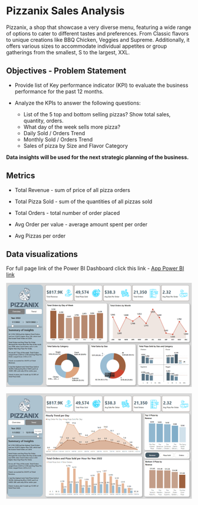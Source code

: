 # Pizzanix Sales Analysis
Pizzanix, a shop that showcase a very diverse menu, featuring a wide range of options to cater to different tastes and preferences. From Classic flavors to unique creations like BBQ Chicken, Veggies and Supreme. Additionally, it offers various sizes to accommodate individual appetites or group gatherings from the smallest, S to the largest, XXL.

## Objectives - Problem Statement

- Provide list of Key performance indicator (KPI) to evaluate the business performance for the past 12 months.
- Analyze the KPIs to answer the following questions:
  
  - List of the 5 top and bottom selling pizzas? Show total sales, quantity, orders.
  - What day of the week sells more pizza?
  - Daily Sold / Orders Trend
  - Monthly Sold / Orders Trend
  - Sales of pizza by Size and Flavor Category
    

<b>Data insights will be used for the next strategic planning of the business.</b>

## Metrics
- Total Revenue - sum of price of all pizza orders
  
- Total Pizza Sold - sum of the quantities of all pizzas sold 
  
- Total Orders - total number of order placed
  
- Avg Order per value - average amount spent per order

- Avg Pizzas per order

## Data visualizations
For full page link of the Power BI Dashboard click this link - [App Power BI link](https://app.powerbi.com/reportEmbed?reportId=bff43e67-df8a-45ab-b829-2daf0a4da340&autoAuth=true&ctid=a4e78b81-874a-4832-88f0-12bd163108f4)

![Pizza_sales_Dashboard](pizza_sales_DB_ss_1.PNG)

![Pizza_sales_Dashboard](pizza_sales_DB_ss_2.PNG)

<br></br>
